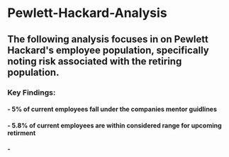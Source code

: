 # Pewlett-Hackard-Analysis

## The following analysis focuses in on Pewlett Hackard's employee population, specifically noting risk associated with the retiring population. 
### Key Findings:
#### - 5% of current employees fall under the companies mentor guidlines
#### - 5.8% of current employees are within considered range for upcoming retirment 
#### - 
     
